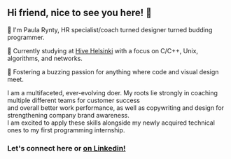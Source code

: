 ## Hi friend, nice to see you here! 👋

🌱 I'm Paula Rynty, HR specialist/coach turned designer turned budding programmer.

💫 Currently studying at [Hive Helsinki](https://www.hive.fi/en/) with a focus on C/C++, Unix, algorithms, and networks.

🐝 Fostering a buzzing passion for anything where code and visual design meet. 

I am a multifaceted, ever-evolving doer. My roots lie strongly in coaching multiple different teams for customer success
<br>and overall better work performance, as well as copywriting and design for strengthening company brand awareness.
<br>I am excited to apply these skills alongside my newly acquired technical ones to my first programming internship.

### Let's connect here or [on Linkedin!](http://linkedin.com/in/paularynty)
